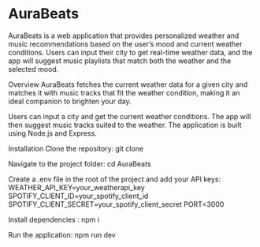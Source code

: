# AuraBeats

AuraBeats is a web application that provides personalized weather and music recommendations based on the user’s mood and current weather conditions. Users can input their city to get real-time weather data, and the app will suggest music playlists that match both the weather and the selected mood.

Overview
AuraBeats fetches the current weather data for a given city and matches it with music tracks that fit the weather condition, making it an ideal companion to brighten your day.

Users can input a city and get the current weather conditions.
The app will then suggest music tracks suited to the weather.
The application is built using Node.js and Express.

Installation
Clone the repository: git clone 

Navigate to the project folder: cd AuraBeats

Create a .env file in the root of the project and add your API keys:
WEATHER_API_KEY=your_weatherapi_key
SPOTIFY_CLIENT_ID=your_spotify_client_id
SPOTIFY_CLIENT_SECRET=your_spotify_client_secret
PORT=3000

Install dependencies : npm i

Run the application: npm run dev

